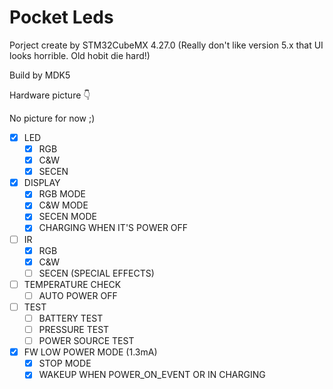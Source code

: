# Pocket Leds

Porject create by STM32CubeMX 4.27.0 (Really don't like version 5.x that UI looks horrible. Old hobit die hard!)

Build by MDK5

Hardware picture  👇

No picture for now ;)

- [x] LED
  - [x] RGB
  - [x] C&W
  - [x] SECEN
- [x] DISPLAY
  - [x] RGB MODE
  - [x] C&W MODE
  - [x] SECEN MODE
  - [x] CHARGING WHEN IT'S POWER OFF
- [ ] IR
  - [x] RGB
  - [x] C&W
  - [ ] SECEN (SPECIAL EFFECTS)
- [ ] TEMPERATURE CHECK
  - [ ] AUTO POWER OFF
- [ ] TEST
  - [ ] BATTERY TEST
  - [ ] PRESSURE TEST
  - [ ] POWER SOURCE TEST
- [x] FW LOW POWER MODE (1.3mA)
  - [x] STOP MODE  
  - [x] WAKEUP WHEN POWER_ON_EVENT OR  IN CHARGING
